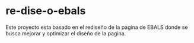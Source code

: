 # re-dise-o-ebals
Este proyecto esta basado en el rediseño de la pagina de EBALS donde se busca mejorar y optimizar el diseño de la pagina.
